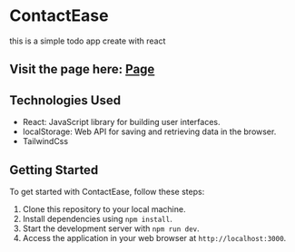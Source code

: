 # ContactEase

this is a simple todo app create with react

## Visit the page here: [Page](https://todo-app-nickgv.netlify.app/)

## Technologies Used

- React: JavaScript library for building user interfaces.
- localStorage: Web API for saving and retrieving data in the browser.
- TailwindCss

## Getting Started

To get started with ContactEase, follow these steps:

1. Clone this repository to your local machine.
2. Install dependencies using `npm install`.
3. Start the development server with `npm run dev`.
4. Access the application in your web browser at `http://localhost:3000`.



